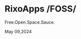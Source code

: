 <!DOCTYPE html>
<html>
<head>

</head>
<body>

<h1>RixoApps /FOSS/</h1>

<p>Free.Open.Space.Sauce.</p>

<p>May 09,2024</p>

</body>
</html> 
